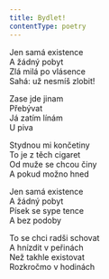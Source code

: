 ```yaml
---
title: Bydlet!
contentType: poetry
---
```


<section>

Jen samá existence  
A žádný pobyt  
Zlá milá po vlásence  
Sahá: už nesmíš zlobit!

</section>

<section>

Zase jde jinam  
Přebývat  
Já zatím línám  
U piva

</section>

<section>

Stydnou mi končetiny  
To je z těch cigaret  
Od muže se chcou činy  
A pokud možno hned

</section>

<section>

Jen samá existence  
A žádný pobyt  
Písek se sype tence  
A bez podoby

</section>

<section>

To se chci radši schovat  
A hnízdit v peřinách  
Než takhle existovat  
Rozkročmo v hodinách

</section>

